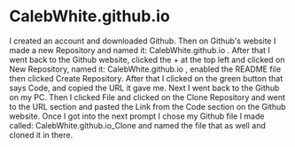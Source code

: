 # CalebWhite.github.io

I created an account and downloaded Github. Then on Github's website I made a new Repository and named it: CalebWhite.github.io . After that I went back to the Github website, clicked the + at the top left and clicked on New Repository, named it: CalebWhite.github.io , enabled the README file then clicked Create Repository. After that I clicked on the green button that says Code, and copied the URL it gave me. Next I went back to the Github on my PC. Then I clicked File and clicked on the Clone Repository and went to the URL section and pasted the Link from the Code section on the Github website. Once I got into the next prompt I chose my Github file I made called: CalebWhite.github.io_Clone and named the file that as well and cloned it in there.